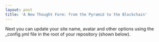 ```yaml
---
layout: post
title: 'A New Thought Form: from the Pyramid to the Blockchain'
---
```


Next you can update your site name, avatar and other options using the _config.yml file in the root of your repository (shown below).
